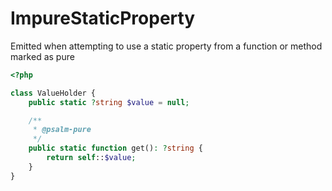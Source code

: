 # ImpureStaticProperty

Emitted when attempting to use a static property from a function or method marked as pure

```php
<?php

class ValueHolder {
    public static ?string $value = null;

    /**
     * @psalm-pure
     */
    public static function get(): ?string {
        return self::$value;
    }
}
```
